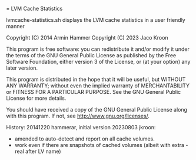 = LVM Cache Statistics

lvmcache-statistics.sh displays the LVM cache statistics
in a user friendly manner

Copyright (C) 2014 Armin Hammer 
Copyright (C) 2023 Jaco Kroon

This program is free software: you can redistribute it and/or modify 
it under the terms of the GNU General Public License as published by 
the Free Software Foundation, either version 3 of the License, or (at 
your option) any later version.

This program is distributed in the hope that it will be useful, but 
WITHOUT ANY WARRANTY; without even the implied warranty of MERCHANTABILITY 
or FITNESS FOR A PARTICULAR PURPOSE. See the GNU General Public License 
for more details.

You should have received a copy of the GNU General Public License along 
with this program. If not, see http://www.gnu.org/licenses/.

History:
20141220 hammerar, initial version
20230803 jkroon:
* amended to auto-detect and report on all cache volumes.
* work even if there are snapshots of cached volumes (albeit with extra -real after LV name)
